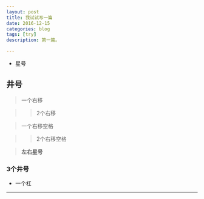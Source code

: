 ```yaml
---
layout: post
title: 我试试写一篇
date: 2016-12-15
categories: blog
tags: [try]
description: 第一篇。

---
```



* 星号


## 井号


>一个右移

>>2个右移

>一个右移空格

>>2个右移空格

>**左右星号**


### 3个井号


- 一个杠




----










